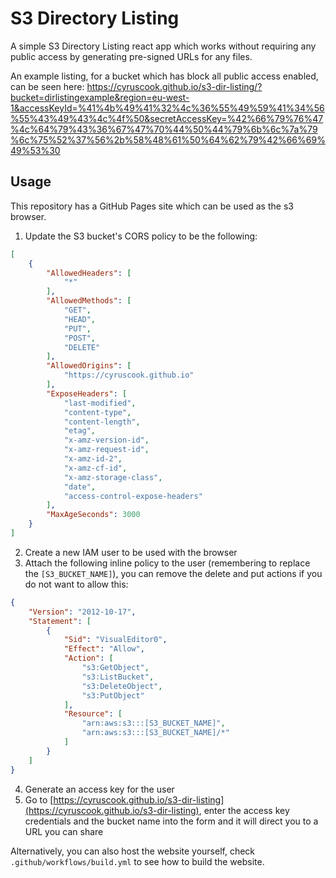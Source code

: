 # S3 Directory Listing

A simple S3 Directory Listing react app which works without requiring any public access by generating pre-signed URLs for any files.

An example listing, for a bucket which has block all public access enabled, can be seen here: https://cyruscook.github.io/s3-dir-listing/?bucket=dirlistingexample&region=eu-west-1&accessKeyId=%41%4b%49%41%32%4c%36%55%49%59%41%34%56%55%43%49%43%4c%4f%50&secretAccessKey=%42%66%79%76%47%4c%64%79%43%36%67%47%70%44%50%44%79%6b%6c%7a%79%6c%75%52%37%56%2b%58%48%61%50%64%62%79%42%66%69%49%53%30

## Usage

This repository has a GitHub Pages site which can be used as the s3 browser.

1. Update the S3 bucket's CORS policy to be the following:
```JSON
[
    {
        "AllowedHeaders": [
            "*"
        ],
        "AllowedMethods": [
            "GET",
            "HEAD",
            "PUT",
            "POST",
            "DELETE"
        ],
        "AllowedOrigins": [
            "https://cyruscook.github.io"
        ],
        "ExposeHeaders": [
            "last-modified",
            "content-type",
            "content-length",
            "etag",
            "x-amz-version-id",
            "x-amz-request-id",
            "x-amz-id-2",
            "x-amz-cf-id",
            "x-amz-storage-class",
            "date",
            "access-control-expose-headers"
        ],
        "MaxAgeSeconds": 3000
    }
]
```
2. Create a new IAM user to be used with the browser
3. Attach the following inline policy to the user (remembering to replace the `[S3_BUCKET_NAME]`), you can remove the delete and put actions if you do not want to allow this:

```JSON
{
    "Version": "2012-10-17",
    "Statement": [
        {
            "Sid": "VisualEditor0",
            "Effect": "Allow",
            "Action": [
                "s3:GetObject",
                "s3:ListBucket",
                "s3:DeleteObject",
                "s3:PutObject"
            ],
            "Resource": [
                "arn:aws:s3:::[S3_BUCKET_NAME]",
                "arn:aws:s3:::[S3_BUCKET_NAME]/*"
            ]
        }
    ]
}
```

4. Generate an access key for the user
5. Go to [https://cyruscook.github.io/s3-dir-listing](https://cyruscook.github.io/s3-dir-listing), enter the access key credentials and the bucket name into the form and it will direct you to a URL you can share

Alternatively, you can also host the website yourself, check `.github/workflows/build.yml` to see how to build the website.
